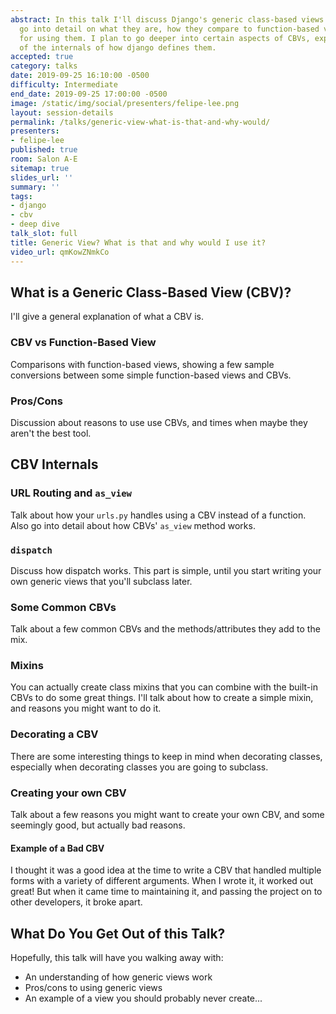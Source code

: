 ```yaml
---
abstract: In this talk I'll discuss Django's generic class-based views (CBVs). I'll
  go into detail on what they are, how they compare to function-based views, and pros/cons
  for using them. I plan to go deeper into certain aspects of CBVs, explaining some
  of the internals of how django defines them.
accepted: true
category: talks
date: 2019-09-25 16:10:00 -0500
difficulty: Intermediate
end_date: 2019-09-25 17:00:00 -0500
image: /static/img/social/presenters/felipe-lee.png
layout: session-details
permalink: /talks/generic-view-what-is-that-and-why-would/
presenters:
- felipe-lee
published: true
room: Salon A-E
sitemap: true
slides_url: ''
summary: ''
tags:
- django
- cbv
- deep dive
talk_slot: full
title: Generic View? What is that and why would I use it?
video_url: qmKowZNmkCo
---
```


## What is a Generic Class-Based View (CBV)?
I'll give a general explanation of what a CBV is.

### CBV vs Function-Based View
Comparisons with function-based views, showing a few sample conversions between some simple function-based views and CBVs.

### Pros/Cons
Discussion about reasons to use use CBVs, and times when maybe they aren't the best tool.

## CBV Internals

### URL Routing and `as_view`
Talk about how your `urls.py` handles using a CBV instead of a function. Also go into detail about how CBVs' `as_view` method works.

### `dispatch`
Discuss how dispatch works. This part is simple, until you start writing your own generic views that you'll subclass later.

### Some Common CBVs
Talk about a few common CBVs and the methods/attributes they add to the mix.

### Mixins
You can actually create class mixins that you can combine with the built-in CBVs to do some great things. I'll talk about how to create a simple mixin, and reasons you might want to do it.

### Decorating a CBV
There are some interesting things to keep in mind when decorating classes, especially when decorating classes you are going to subclass.

### Creating your own CBV
Talk about a few reasons you might want to create your own CBV, and some seemingly good, but actually bad reasons.

#### Example of a Bad CBV
I thought it was a good idea at the time to write a CBV that handled multiple forms with a variety of different arguments. When I wrote it, it worked out great! But when it came time to maintaining it, and passing the project on to other developers, it broke apart.

## What Do You Get Out of this Talk?
Hopefully, this talk will have you walking away with:

* An understanding of how generic views work
* Pros/cons to using generic views
* An example of a view you should probably never create...

